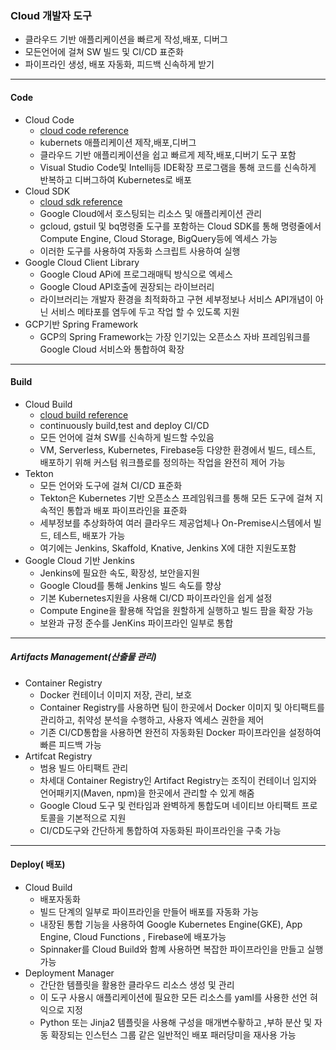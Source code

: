 ﻿### Cloud 개발자 도구
- 클라우드 기반 애플리케이션을 빠르게 작성,배포, 디버그
- 모든언어에 걸쳐 SW 빌드 및 CI/CD 표준화
- 파이프라인 생성, 배포 자동화, 피드백 신속하게 받기
---
#### Code
- Cloud Code
	- [cloud code reference](https://cloud.google.com/code?hl=ko)
	- kubernets 애플리케이션 제작,배포,디버그
	- 클라우드 기반 애플리케이션을 쉽고 빠르게 제작,배포,디버기 도구 포함
	- Visual Studio Code및 Intellij등 IDE확장 프로그램을 통해 코드를 신속하게 반복하고 디버그하여 Kubernetes로 배포
- Cloud SDK
	- [cloud sdk reference](https://cloud.google.com/sdk?hl=ko)
	- Google Cloud에서 호스팅되는 리소스 및 애플리케이션 관리
	- gcloud, gstuil 및 bq명령줄 도구를 포함하는 Cloud SDK를 통해 명령줄에서 Compute Engine, Cloud Storage, BigQuery등에 엑세스 가능 
	- 이러한 도구를 사용하여 자동화 스크립트 사용하여 실행
- Google Cloud Client Library 
	- Google Cloud APi에 프로그래매틱 방식으로 엑세스
	- Google Cloud API호출에 권장되는 라이브러리
	- 라이브러리는 개발자 환경을 최적화하고 구현 세부정보나 서비스 API개념이 아닌 서비스 메타포를 염두에 두고 작업 할 수 있도록 지원
- GCP기반 Spring Framework
	- GCP의 Spring Framework는 가장 인기있는 오픈소스 자바 프레임워크를 Google Cloud 서비스와 통합하여 확장
---
#### Build
- Cloud Build
	- [cloud build reference](https://cloud.google.com/cloud-build)
	- continuously build,test and deploy CI/CD
	- 모든 언어에 걸쳐 SW를 신속하게 빌드할 수있음
	- VM, Serverless, Kubernetes, Firebase등 다양한 환경에서 빌드, 테스트, 배포하기 위해 커스텀 워크플로를 정의하는 작업을 완전히 제어 가능
- Tekton
	- 모든 언어와 도구에 걸쳐 CI/CD 표준화
	- Tekton은 Kubernetes 기반 오픈소스 프레임워크를 통해 모든 도구에 걸쳐 지속적인 통합과 배포 파이프라인을 표준화
	- 세부정보를 추상화하여 여러 클라우드 제공업체나 On-Premise시스템에서 빌드, 테스트, 배포가 가능
	- 여기에는 Jenkins, Skaffold, Knative, Jenkins X에 대한 지원도포함
- Google Cloud 기반 Jenkins
	- Jenkins에 필요한 속도, 확장성, 보안을지원
	- Google Cloud를 통해 Jenkins 빌드 속도를 향상
	- 기본 Kubernetes지원을 사용해 CI/CD 파이프라인을 쉽게 설정
	- Compute Engine을 활용해 작업을 원할하게 실행하고 빌드 팜을 확장 가능
	- 보완과 규정 준수를 JenKins 파이프라인 일부로 통합
---
##### Artifacts Management(산출물 관리)
- Container Registry
	- Docker 컨테이너 이미지 저장, 관리, 보호
	- Container Registry를 사용하면 팀이 한곳에서 Docker 이미지 및 아티팩트를 관리하고, 취약성 분석을 수행하고, 사용자 엑세스 권한을 제어
	- 기존 CI/CD통합을 사용하면 완전히 자동화된 Docker 파이프라인을 설정하여 빠른 피드백 가능
- Artifcat Registry
	- 범용 빌드 아티팩트 관리
	- 차세대 Container Registry인 Artifact Registry는 조직이 컨테이너 임지와 언어패키지(Maven, npm)을 한곳에서 관리할 수 있게 해줌
	- Google Cloud 도구 및 런타임과 완벽하게 통합도며 네이티브 아티팩트 프로토콜을 기본적으로 지원
	- CI/CD도구와 간단하게 통합하여 자동화된 파이프라인을 구축 가능
---
#### Deploy( 배포)
- Cloud Build
	- 배포자동화
	- 빌드 단계의 일부로 파이프라인을 만들어 배포를 자동화 가능
	- 내장된 통합 기능을 사용하여 Google Kubernetes Engine(GKE), App Engine, Cloud Functions , Firebase에 배포가능
	- Spinnaker를 Cloud Build와 함꼐 사용하면 복잡한 파이프라인을 만들고 실행 가능
- Deployment Manager
	- 간단한 템플릿을 활용한 클라우드 리소스 생성 및 관리
	- 이 도구 사용시 애플리케이션에 필요한 모든 리소스를 yaml를 사용한 선언 혀익으로 지정
	- Python 또는 Jinja2 템플릿을 사용해 구성을 매개변수홯하고 ,부하 분산 및 자동 확장되는 인스턴스 그룹 같은 일반적인 배포 패러당미을 재사용 가능
